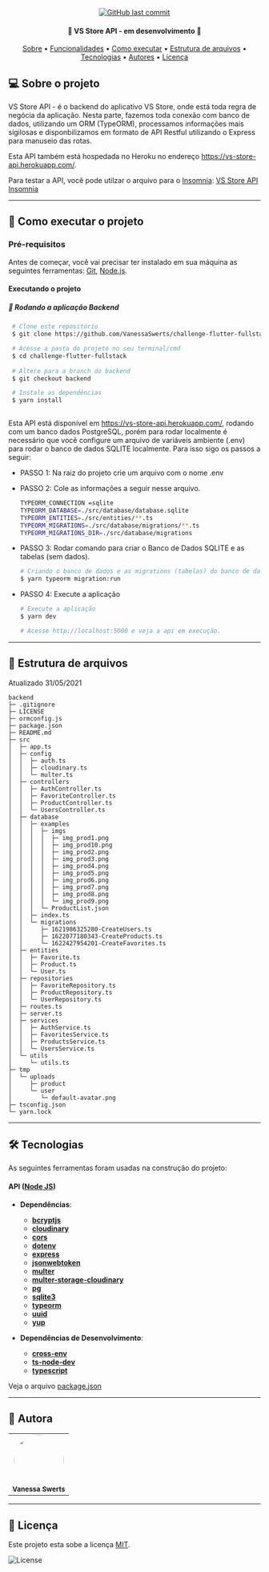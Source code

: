 
<p align="center">  
  <a href="https://github.com/VanessaSwerts/challenge-flutter-fullstack/commits/backend">
    <img alt="GitHub last commit" src="https://img.shields.io/github/last-commit/VanessaSwerts/challenge-flutter-fullstack/backend">
  </a>    
</p>

<h4 align="center"> 
	🚧 VS Store API - em desenvolvimento 🚧
</h4>

<p align="center">
 <a href="#-sobre-o-projeto">Sobre</a> •
 <a href="#-funcionalidades">Funcionalidades</a> •
 <a href="#-como-executar-o-projeto">Como executar</a> • 
  <a href="#-estrutura-de-arquivos">Estrutura de arquivos</a> • 
 <a href="#-tecnologias">Tecnologias</a> • 
 <a href="#-autores">Autores</a> • 
 <a href="#user-content--licença">Licença</a>
</p>


## 💻 Sobre o projeto

VS Store API - é o backend do aplicativo VS Store, onde está toda regra de negócia da aplicação. Nesta parte, fazemos toda conexão com banco de dados, utilizando um ORM (TypeORM), processamos informações mais sigilosas e disponbilizamos em formato de API Restful utilizando o Express para manuseio das rotas.

Esta API também está hospedada no Heroku no endereço https://vs-store-api.herokuapp.com/.

Para testar a API, você pode utilzar o arquivo para o [Insomnia](https://insomnia.rest): [VS Store API Insomnia](https://github.com/VanessaSwerts/challenge-flutter-fullstack/blob/backend/VsStoreInsomnia.json)

---

## 🚀 Como executar o projeto

### Pré-requisitos

Antes de começar, você vai precisar ter instalado em sua máquina as seguintes ferramentas:
[Git](https://git-scm.com), [Node.js](https://nodejs.org/en/).

#### Executando o projeto

##### 🧭 Rodando a aplicação Backend

   ```bash
    # Clone este repositório
    $ git clone https://github.com/VanessaSwerts/challenge-flutter-fullstack.git

    # Acesse a pasta do projeto no seu terminal/cmd
    $ cd challenge-flutter-fullstack
    
    # Altere para a branch do backend
    $ git checkout backend

    # Instale as dependências
    $ yarn install
    
   ```

Esta API está disponível em https://vs-store-api.herokuapp.com/, rodando com um banco dados PostgreSQL, porém para rodar localmente é necessário que você configure um arquivo de variáveis ambiente (.env) para rodar o banco de dados SQLITE localmente. Para isso sigo os passos a seguir:

- PASSO 1: Na raiz do projeto crie um arquivo com o nome .env
- PASSO 2: Cole as informações a seguir nesse arquivo.
		
	 ```bash
	TYPEORM_CONNECTION =sqlite
	TYPEORM_DATABASE=./src/database/database.sqlite
	TYPEORM_ENTITIES=./src/entities/**.ts
	TYPEORM_MIGRATIONS=./src/database/migrations/**.ts
	TYPEORM_MIGRATIONS_DIR=./src/database/migrations
	```	
- PASSO 3: Rodar comando para criar o Banco de Dados SQLITE e as tabelas (sem dados).

	```bash
	# Criando o banco de dados e as migrations (tabelas) do banco de dados:
	$ yarn typeorm migration:run
	```
- PASSO 4: Execute a aplicação

	```bash
	# Execute a aplicação
	$ yarn dev
	
	# Acesse http://localhost:5000 e veja a api em execução.
	```
---

## 📁 Estrutura de arquivos

Atualizado 31/05/2021

```
backend
├─ .gitignore
├─ LICENSE
├─ ormconfig.js
├─ package.json
├─ README.md
├─ src
│  ├─ app.ts
│  ├─ config
│  │  ├─ auth.ts
│  │  ├─ cloudinary.ts
│  │  └─ multer.ts
│  ├─ controllers
│  │  ├─ AuthController.ts
│  │  ├─ FavoriteController.ts
│  │  ├─ ProductController.ts
│  │  └─ UsersController.ts
│  ├─ database
│  │  ├─ examples
│  │  │  ├─ imgs
│  │  │  │  ├─ img_prod1.png
│  │  │  │  ├─ img_prod10.png
│  │  │  │  ├─ img_prod2.png
│  │  │  │  ├─ img_prod3.png
│  │  │  │  ├─ img_prod4.png
│  │  │  │  ├─ img_prod5.png
│  │  │  │  ├─ img_prod6.png
│  │  │  │  ├─ img_prod7.png
│  │  │  │  ├─ img_prod8.png
│  │  │  │  └─ img_prod9.png
│  │  │  └─ ProductList.json
│  │  ├─ index.ts
│  │  └─ migrations
│  │     ├─ 1621986325280-CreateUsers.ts
│  │     ├─ 1622077180343-CreateProducts.ts
│  │     └─ 1622427954201-CreateFavorites.ts
│  ├─ entities
│  │  ├─ Favorite.ts
│  │  ├─ Product.ts
│  │  └─ User.ts
│  ├─ repositories
│  │  ├─ FavoriteRepository.ts
│  │  ├─ ProductRepository.ts
│  │  └─ UserRepository.ts
│  ├─ routes.ts
│  ├─ server.ts
│  ├─ services
│  │  ├─ AuthService.ts
│  │  ├─ FavoritesService.ts
│  │  ├─ ProductsService.ts
│  │  └─ UsersService.ts
│  └─ utils
│     └─ utils.ts
├─ tmp
│  └─ uploads
│     ├─ product
│     └─ user
│        └─ default-avatar.png
├─ tsconfig.json
└─ yarn.lock

```

---

## 🛠 Tecnologias

As seguintes ferramentas foram usadas na construção do projeto:

#### **API**  ([Node JS](https://nodejs.org/docs/latest/api/))
- **Dependências**:
  -   **[bcryptjs](https://www.npmjs.com/package/bcryptjs)**
  -   **[cloudinary](https://cloudinary.com/documentation/node_integration)**
  -   **[cors](https://www.npmjs.com/package/cors)**
  -   **[dotenv](https://www.npmjs.com/package/dotenv)**
  -   **[express](https://expressjs.com/)**
  -   **[jsonwebtoken](https://www.npmjs.com/package/jsonwebtoken)**
  -   **[multer](https://www.npmjs.com/package/multer)**
  -   **[multer-storage-cloudinary](https://www.npmjs.com/package/multer-storage-cloudinary)**
  -   **[pg](https://node-postgres.com/)**
  -   **[sqlite3](https://github.com/mapbox/node-sqlite3)**
  -   **[typeorm](https://typeorm.io/#/)**
  -   **[uuid](https://github.com/uuidjs/uuid)**
  -   **[yup](https://www.npmjs.com/package/yup)**
  
- **Dependências de Desenvolvimento**:
  -   **[cross-env](https://github.com/kentcdodds/cross-env)**
  -   **[ts-node-dev](https://github.com/wclr/ts-node-dev)**
  -   **[typescript](https://www.typescriptlang.org)** 
  
Veja o arquivo  [package.json](https://github.com/VanessaSwerts/challenge-flutter-fullstack/blob/backend/package.json)

---

## 🦸 Autora

<table>
  <tr>   
    <td align="center"><a href="https://github.com/vanessaSwerts/"><img style="border-radius: 50%;" src="https://avatars2.githubusercontent.com/u/57146734?v=4" width="100px;" alt=""/><br /><sub><b>Vanessa Swerts</b></sub></a></td>  
  </tr>
</table>

---

## 📝 Licença 

Este projeto esta sobe a licença [MIT](./LICENSE).

<img alt="License" src="https://img.shields.io/badge/license-MIT-brightgreen">  


